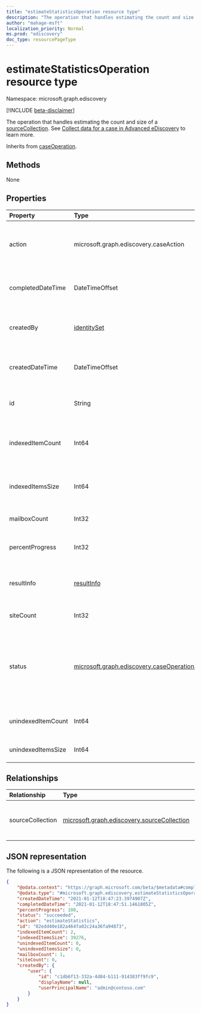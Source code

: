 ```yaml
---
title: "estimateStatisticsOperation resource type"
description: "The operation that handles estimating the count and size of a collection"
author: "mahage-msft"
localization_priority: Normal
ms.prod: "ediscovery"
doc_type: resourcePageType
---
```


# estimateStatisticsOperation resource type

Namespace: microsoft.graph.ediscovery

[!INCLUDE [beta-disclaimer](../../includes/beta-disclaimer.md)]

The operation that handles estimating the count and size of a [sourceCollection](../resources/ediscovery-sourcecollection.md). See [Collect data for a case in Advanced eDiscovery](https://docs.microsoft.com/microsoft-365/compliance/collecting-data-for-ediscovery) to learn more.

Inherits from [caseOperation](../resources/ediscovery-caseoperation.md).

## Methods

None

## Properties

|Property|Type|Description|
|:---|:---|:---|
|action|microsoft.graph.ediscovery.caseAction| The type of operation - `estimateStatistics`. Read-only. Inherited from [caseOperation](../resources/ediscovery-caseoperation.md).|
|completedDateTime|DateTimeOffset|The date and time the operation was completed. Read-only. Inherited from [caseOperation](../resources/ediscovery-caseoperation.md)|
|createdBy|[identitySet](../resources/identityset.md)|The user who created the operation. Read-only. Inherited from [caseOperation](../resources/ediscovery-caseoperation.md)|
|createdDateTime|DateTimeOffset|The date and time the operation was started. Read-only. Inherited from [caseOperation](../resources/ediscovery-caseoperation.md)|
|id|String| The ID for the operation. Read-only. Inherited from [caseOperation](../resources/ediscovery-caseoperation.md).|
|indexedItemCount|Int64|The estimated count of items for the **sourceCollection** that matched the contentQuery.|
|indexedItemsSize|Int64|The estimated size of items for the **sourceCollection** that matched the contentQuery.|
|mailboxCount|Int32|The number of mailboxes that had search hits.|
|percentProgress|Int32|The progress of the operation. Read-only. Inherited from [caseOperation](../resources/ediscovery-caseoperation.md)|
|resultInfo|[resultInfo](../resources/resultinfo.md)|Contains success and failure-specific result information. Inherited from [caseOperation](../resources/ediscovery-caseoperation.md)|
|siteCount|Int32|The number of mailboxes that had search hits.|
|status|[microsoft.graph.ediscovery.caseOperationStatus](../resources/ediscovery-caseoperation.md#caseOperationStatus-values)|The status of the case operation. Inherited from [caseOperation](../resources/ediscovery-caseoperation.md). Possible values are: `notStarted`, `submissionFailed`, `running`, `succeeded`, `partiallySucceeded`, `failed`.|
|unindexedItemCount|Int64|The estimated count of unindexed items for the collection.|
|unindexedItemsSize|Int64|The estimated size of unindexed items for the collection.|

## Relationships

|Relationship|Type|Description|
|:---|:---|:---|
|sourceCollection|[microsoft.graph.ediscovery.sourceCollection](../resources/ediscovery-sourcecollection.md)|eDiscovery collection - commonly known as a search|

## JSON representation

The following is a JSON representation of the resource.
<!-- {
  "blockType": "resource",
  "keyProperty": "id",
  "@odata.type": "microsoft.graph.ediscovery.estimateStatisticsOperation",
  "baseType": "microsoft.graph.ediscovery.caseOperation",
  "openType": false
}
-->

``` json
{
    "@odata.context": "https://graph.microsoft.com/beta/$metadata#compliance/ediscovery/cases/47746044-fd0b-4a30-acfc-5272b691ba5b/operations/$entity",
    "@odata.type": "#microsoft.graph.ediscovery.estimateStatisticsOperation",
    "createdDateTime": "2021-01-12T18:47:23.3974907Z",
    "completedDateTime": "2021-01-12T18:47:51.1461805Z",
    "percentProgress": 100,
    "status": "succeeded",
    "action": "estimateStatistics",
    "id": "82edd40e182a464fa02c24a36fa94873",
    "indexedItemCount": 2,
    "indexedItemsSize": 39276,
    "unindexedItemCount": 0,
    "unindexedItemsSize": 0,
    "mailboxCount": 1,
    "siteCount": 0,
    "createdBy": {
        "user": {
            "id": "c1db6f13-332a-4d84-b111-914383ff9fc9",
            "displayName": null,
            "userPrincipalName": "admin@contoso.com"
        }
    }
}
```
